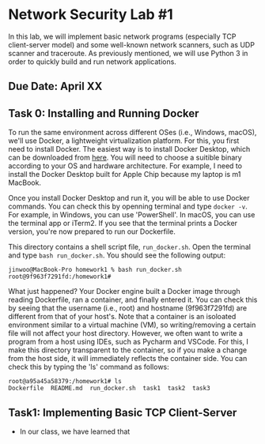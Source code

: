 # Network Security Lab #1

In this lab, we will implement basic network programs (especially TCP client-server model) and some well-known network scanners, such as UDP scanner and traceroute. As previously mentioned, we will use Python 3 in order to quickly build and run network applications.

## Due Date: April XX

## Task 0: Installing and Running Docker

To run the same environment across different OSes (i.e., Windows, macOS), we'll use Docker, a lightweight virtualization platform. For this, you first need to install Docker. The easiest way is to install Docker Desktop, which can be downloaded from [here](https://www.docker.com/products/docker-desktop/). You will need to choose a suitible binary according to your OS and hardware architecture. For example, I need to install the Docker Desktop built for Apple Chip because my laptop is m1 MacBook. 

Once you install Docker Desktop and run it, you will be able to use Docker commands. You can check this by openning terminal and type `docker -v`. For example, in Windows, you can use 'PowerShell'. In macOS, you can use the terminal app or iTerm2. If you see that the terminal prints a Docker version, you're now prepared to run our Dockerfile.

This directory contains a shell script file, `run_docker.sh`. Open the terminal and type `bash run_docker.sh`. You should see the following output:

```
jinwoo@MacBook-Pro homework1 % bash run_docker.sh
root@9f963f7291fd:/homework1#
```

What just happened? Your Docker engine built a Docker image through reading Dockerfile, ran a container, and finally entered it. You can check this by seeing that the username (i.e., root) and hostname (9f963f7291fd) are different from that of your host's. Note that a container is an isoloated environment similar to a virtual machine (VM), so writing/removing a certain file will not affect your host directory. However, we often want to write a program from a host using IDEs, such as Pycharm and VSCode. For this, I make this directory transparent to the container, so if you make a change from the host side, it will immediately reflects the container side. You can check this by typing the 'ls' command as follows:

```
root@a95a45a58379:/homework1# ls
Dockerfile  README.md  run_docker.sh  task1  task2  task3
```




## Task1: Implementing Basic TCP Client-Server

- In our class, we have learned that 
